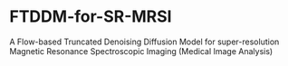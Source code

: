 # FTDDM-for-SR-MRSI
A Flow-based Truncated Denoising Diffusion Model for super-resolution Magnetic Resonance Spectroscopic Imaging (Medical Image Analysis)
